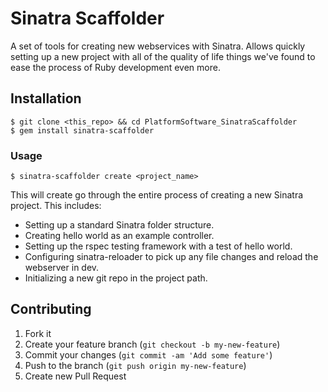 # Sinatra Scaffolder

A set of tools for creating new webservices with Sinatra.  Allows quickly setting up a new project with all of the quality of life things we've found to ease the process of Ruby development even more.

## Installation

	$ git clone <this_repo> && cd PlatformSoftware_SinatraScaffolder
    $ gem install sinatra-scaffolder
    
### Usage

    $ sinatra-scaffolder create <project_name>
    
This will create go through the entire process of creating a new Sinatra project.  This includes:
* Setting up a standard Sinatra folder structure.
* Creating hello world as an example controller.
* Setting up the rspec testing framework with a test of hello world.
* Configuring sinatra-reloader to pick up any file changes and reload the webserver in dev.
* Initializing a new git repo in the project path.

## Contributing

1. Fork it
2. Create your feature branch (`git checkout -b my-new-feature`)
3. Commit your changes (`git commit -am 'Add some feature'`)
4. Push to the branch (`git push origin my-new-feature`)
5. Create new Pull Request
